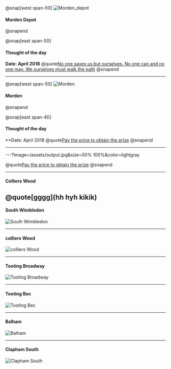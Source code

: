 

@snap[west span-50]
![Morden_depot](/assets/morden_depot.jpg)
#### Morden Depot
@snapend

@snap[east span-50]
#### Thought of the day
**Date:  April 2018**
@quote[No one saves us but ourselves. No one can and no one may. We ourselves must walk the path](Buddha)
@snapend

---

@snap[west span-50]
![Morden](/assets/morden.jpg)
#### Morden
@snapend

@snap[east span-40]
#### Thought of the day
**Date:  April 2018
@quote[Pay the price to obtain the prize](Anon)
@snapend

---


---?image=/assets/output.jpg&size=50% 100%&color=lightgray

@quote[Pay the price to obtain the prize](Anon)
@snapend

---

#### Colliers Wood

@quote[gggg](hh hyh kikik)
---

#### South Wimbledon
![South Wimbledon](/assets/south_wimbledon.jpg)

---

#### colliers Wood

![colliers Wood](/assets/colliers_wood.jpg)

---

#### Tooting Broadway

![Tooting Broadway](/assets/tooting_broadway.jpg)

---

#### Tooting Bec

![Tooting Bec](/assets/tooting_bec.jpg)

---

#### Balham

![Balham](/assets/balham.jpg)

---

#### Clapham South

![Clapham South](/assets/clapham_south.jpg)
